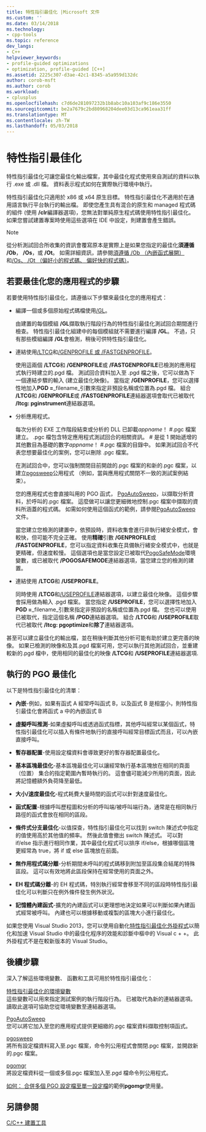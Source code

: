 ```yaml
---
title: 特性指引最佳化 |Microsoft 文件
ms.custom: ''
ms.date: 03/14/2018
ms.technology:
- cpp-tools
ms.topic: reference
dev_langs:
- C++
helpviewer_keywords:
- profile-guided optimizations
- optimization, profile-guided [C++]
ms.assetid: 2225c307-d3ae-42c1-8345-a5a959d132dc
author: corob-msft
ms.author: corob
ms.workload:
- cplusplus
ms.openlocfilehash: c7d6de281097232b1b8abc10a103af9c186e3550
ms.sourcegitcommit: be2a7679c2bd80968204dee03d13ca961eaa31ff
ms.translationtype: MT
ms.contentlocale: zh-TW
ms.lasthandoff: 05/03/2018
---
```

# <a name="profile-guided-optimizations"></a>特性指引最佳化

特性指引最佳化可讓您最佳化輸出檔案，其中最佳化程式使用來自測試的資料以執行 .exe 或 .dll 檔。 資料表示程式如何在實際執行環境中執行。

特性指引最佳化只適用於 x86 或 x64 原生目標。 特性指引最佳化不適用於在通用語言執行平台執行的輸出檔。 即使您產生具有混合的原生和 managed 程式碼的組件 (使用 **/clr**編譯器選項)，您無法對單純原生程式碼使用特性指引最佳化。 如果您嘗試建置專案時使用這些選項在 IDE 中設定，則建置會產生錯誤。

> [!NOTE]
> 從分析測試回合所收集的資訊會覆寫原本是實際上是如果您指定的最佳化**須遵循 /Ob**， **/Os**，或 **/Ot**。 如需詳細資訊，請參閱[須遵循 /Ob （內嵌函式展開）](../../build/reference/ob-inline-function-expansion.md)和[/Os、 /Ot （偏好小的程式碼、 偏好快的程式碼）](../../build/reference/os-ot-favor-small-code-favor-fast-code.md)。

## <a name="steps-to-optimize-your-app"></a>若要最佳化您的應用程式的步驟

若要使用特性指引最佳化，請遵循以下步驟來最佳化您的應用程式：

- 編譯一個或多個原始程式碼檔使用[/GL](../../build/reference/gl-whole-program-optimization.md)。

   由建置的每個模組 **/GL**擷取執行階段行為的特性指引最佳化測試回合期間進行檢查。 特性指引最佳化組建中的每個模組就不需要進行編譯 **/GL**。 不過，只有那些模組編譯 **/GL**會檢測，稍後可供特性指引最佳化。

- 連結使用[/LTCG](../../build/reference/ltcg-link-time-code-generation.md)和[/GENPROFILE 或 /FASTGENPROFILE](../../build/reference/genprofile-fastgenprofile-generate-profiling-instrumented-build.md)。

   使用這兩個 **/LTCG**和 **/GENPROFILE**或 **/FASTGENPROFILE**已檢測的應用程式執行時建立的.pgd 檔。 測試回合資料加入至 .pgd 檔之後，它可以做為下一個連結步驟的輸入 (建立最佳化映像)。 當指定 **/GENPROFILE**，您可以選擇性地加入**PGD =**_filename_引數來指定非預設名稱或位置為.pgd 檔。 組合 **/LTCG**和 **/GENPROFILE**或 **/FASTGENPROFILE**連結器選項會取代已被取代 **/ltcg: pginstrument**連結器選項。

- 分析應用程式。

   每次分析的 EXE 工作階段結束或分析的 DLL 已卸載*appname*！ #.pgc 檔案建立。 .pgc 檔包含特定應用程式測試回合的相關資訊。 # 是從 1 開始遞增的其他數目為基礎的數字*appname*！ #.pgc 檔案的目錄中。 如果測試回合不代表您想要最佳化的案例，您可以刪除 .pgc 檔案。

   在測試回合中，您可以強制關閉目前開啟的.pgc 檔案的和新的.pgc 檔案，以建立[pgosweep](../../build/reference/pgosweep.md)公用程式 （例如，當與應用程式關閉不一致的測試案例結束）。

   您的應用程式也會直接叫用的 PGO 函式， [PgoAutoSweep](pgoautosweep.md)，以擷取分析資料，於呼叫的.pgc 檔案。 這麼做可以讓您更細微地控制.pgc 檔案中擷取的資料所涵蓋的程式碼。 如需如何使用這個函式的範例，請參閱[PgoAutoSweep](pgoautosweep.md)文件。

   當您建立您檢測的建置中，依預設時，資料收集會進行非執行緒安全模式，會較快，但可能不完全正確。 使用**精確**引數 **/GENPROFILE**或 **/FASTGENPROFILE**，您可以指定資料收集在具備執行緒安全模式中，也就是更精確，但速度較慢。 這個選項也是當您設定已被取代[PogoSafeMode](environment-variables-for-profile-guided-optimizations.md#pogosafemode)環境變數，或已被取代 **/POGOSAFEMODE**連結器選項，當您建立您的檢測的建置。

- 連結使用 **/LTCG**和 **/USEPROFILE**。

   同時使用 **/LTCG**和[/USEPROFILE](useprofile.md)連結器選項，以建立最佳化映像。 這個步驟會採用做為輸入 .pgd 檔案。 當您指定 **/USEPROFILE**，您可以選擇性地加入**PGD =**_filename_引數來指定非預設的名稱或位置為.pgd 檔。 您也可以使用已被取代，指定這個名稱 **/PGD**連結器選項。 組合 **/LTCG**和 **/USEPROFILE**取代已被取代 **/ltcg: pgoptimize**和**除了**連結器選項。

甚至可以建立最佳化的輸出檔，並在稍後判斷其他分析可能有助於建立更完善的映像。 如果已檢測的映像和及其.pgd 檔案可用，您可以執行其他測試回合，並重建較新的.pgd 檔中，使用相同的最佳化的映像 **/LTCG**和 **/USEPROFILE**連結器選項.

## <a name="optimizations-performed-by-pgo"></a>執行的 PGO 最佳化

以下是特性指引最佳化的清單：

- **內嵌**-例如，如果有函式 A 經常呼叫函式 B，以及函式 B 是相當小，則特性指引最佳化會將函式 a 中的內嵌函式 B

- **虛擬呼叫推測**-如果虛擬呼叫或透過函式指標，其他呼叫經常以某個函式，特性指引最佳化可以插入有條件地執行的直接呼叫經常目標函式而且，可以內嵌直接呼叫。

- **暫存器配置**-使用設定檔資料會導致更好的暫存器配置最佳化。

- **基本區塊最佳化**-基本區塊最佳化可以讓經常執行基本區塊放在相同的頁面 （位置） 集合的指定範圍內暫時執行的。 這會儘可能減少所用的頁面，因此將記憶體額外負荷降至最低。

- **大小/速度最佳化**-程式耗費大量時間的函式可以針對速度最佳化。

- **函式配置**-根據呼叫歷程圖和分析的呼叫端/被呼叫端行為，通常是在相同執行路徑的函式會放在相同的區段。

- **條件式分支最佳化**-以值探查，特性指引最佳化可以找到 switch 陳述式中指定的值使用高於其他值的頻率。  然後此值會撤出 switch 陳述式。  可以對 if/else 指示進行相同作業，其中最佳化程式可以排序 if/else，根據哪個區塊更經常為 true，將 if 或 else 區塊放在前面。

- **無作用程式碼分離**-分析期間未呼叫的程式碼移到附加至區段集合結尾的特殊區段。 這可以有效地將此區段保持在經常使用的頁面之外。

- **EH 程式碼分離**-的 EH 程式碼，特別執行經常會移至不同的區段時特性指引最佳化可以判斷只在例外條件發生例外狀況。

- **記憶體內建函式**-擴充的內建函式可以更理想地決定如果可以判斷如果內建函式經常被呼叫。 內建也可以根據移動或複製的區塊大小進行最佳化。

如果您使用 Visual Studio 2013，您可以使用自動化[特性指引最佳化外掛程式](../../build/reference/profile-guided-optimization-in-the-performance-and-diagnostics-hub.md)以簡化和加速 Visual Studio 中的最佳化程序的效能和診斷中樞中的 Visual c + +。 此外掛程式不是在較新版本的 Visual Studio。

## <a name="next-steps"></a>後續步驟

深入了解這些環境變數、 函數和工具可用於特性指引最佳化：

[特性指引最佳化的環境變數](../../build/reference/environment-variables-for-profile-guided-optimizations.md)<br/>
這些變數可以用來指定測試案例的執行階段行為。 已被取代為新的連結器選項。讀取此選項可協助您從環境變數至連結器選項。

[PgoAutoSweep](pgoautosweep.md)<br/>
您可以將它加入至您的應用程式提供更細緻的.pgc 檔案資料擷取控制項函式。

[pgosweep](../../build/reference/pgosweep.md)<br/>
將所有設定檔資料寫入至.pgc 檔案，命令列公用程式會關閉.pgc 檔案，並開啟新的.pgc 檔案。

[pgomgr](../../build/reference/pgomgr.md)<br/>
將設定檔資料從一個或多個.pgc 檔案加入至.pgd 檔命令列公用程式。

[如何： 合併多個 PGO 設定檔至單一設定檔](../../build/reference/how-to-merge-multiple-pgo-profiles-into-a-single-profile.md)的範例**pgomgr**使用量。

## <a name="see-also"></a>另請參閱

[C/C++ 建置工具](../../build/reference/c-cpp-build-tools.md)
